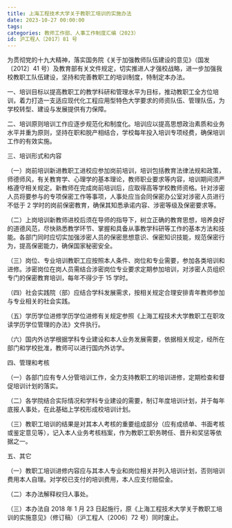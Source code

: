 ```yaml
---
title: 上海工程技术大学关于教职工培训的实施办法 
date: 2023-10-27 00:00:00
tags:
categories: 教师工作部、人事工作制度汇编（2023）
id: 沪工程人〔2017〕81 号
---
```


为贯彻党的十九大精神，落实国务院《关于加强教师队伍建设的意见》（国发〔2012〕41 号）及教育部有关文件规定，切实推进人才强校战略，进一步加强我校教职工队伍建设，坚持和完善教职工的培训制度，特制定本办法。

一、培训目标以提高教职工的教学科研和管理水平为目标，推动教职工全方位培训，着力打造一支适应现代化工程应用型特色大学要求的师资队伍、管理队伍，为学校转型、建设与发展提供有力保障。

二、培训原则培训工作应逐步规范化和制度化。培训应以提高思想政治素质和业务水平并重为原则，坚持在职和脱产相结合，学校每年投入培训专项经费，确保培训工作的有效实施。

三、培训形式和内容

（一）岗前培训新进教职工进校应参加岗前培训，培训包括教育法律法规和政策，师德师风，有关教育学、心理学的基本理论，教师职业要求等内容，培训期间须严格遵守相关规定。新教师在完成岗前培训后，应取得高等学校教师资格。针对涉密人员将要参与的专项保密工作等事项，人事处应当会同保密办公室对涉密人员进行不低于 2 学时的岗前保密教育，确保其知悉承诺内容、涉密等级及保密要求等。

（二）上岗培训新教师进校后须在导师的指导下，树立正确的教育思想，培养良好的道德风范，尽快熟悉教学环节、掌握和具备从事教学科研等工作的基本方法和技能。各部门同时应切实加强涉密人员的保密思想意识、保密知识技能，规范保密行为，提高保密能力，确保国家秘密安全。

（三）岗位、专业培训教职工应按照本人条件、岗位和专业需要，参加各类培训和进修。涉密岗位在岗人员需结合涉密岗位专业要求定期参加培训，对涉密人员组织专门的保密教育培训，每年不得少于 15 学时。

（四）社会实践院（部）应结合学科发展需求，按相关规定合理安排青年教师参加与专业相关的社会实践。

（五）学历学位进修学历学位进修有关规定参照《上海工程技术大学教职工在职攻读学历学位管理的办法》文件执行。

（六）国内外访学根据学科专业建设和本人业务发展需要，依据相关规定，经所在部门和学校批准，教师可以进行国内外访学。

四、管理和考核

（一）各部门应有专人分管培训工作，全力支持教职工的培训进修，定期检查和督促培训计划的落实。

（二）各学院结合实际情况和学科专业建设的需要，制订年度培训计划，并于每年底报人事处，在此基础上学校形成校培训计划。

（三）教职工培训的结果是对其本人考核的重要组成部分（应有成绩单、书面考核或鉴定意见等），记入本人业务考核档案，作为教职工职务聘任、晋升和奖惩等依据之一。

五、其它

（一）教职工培训进修内容应与其本人专业和岗位相关并列入培训计划，否则培训费用本人自理。对学校已支付的培训费用，本人应支付赔偿金。

（二）本办法解释权归人事处。

（三）本办法自 2018 年 1 月 23 日起施行，原《上海工程技术大学关于教职工培训的实施意见》（修订稿）（沪工程人〔2006〕72 号）同时废止。
